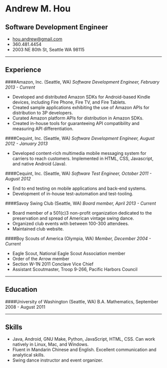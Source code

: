 # Andrew M. Hou
## Software Development Engineer

* hou.andrew@gmail.com
* 360.481.4454
* 2003 NE 80th St, Seattle WA 98115

---

## Experience

####Amazon, Inc. (Seattle, WA)
*Software Development Engineer, February 2013 - Current*

* Developed and distributed Amazon SDKs for Android-based Kindle devices, including Fire Phone, Fire TV, and Fire Tablets.
* Created sample applications exhibiting the use of Amazon APIs for distribution to 3P developers.
* Curated Amazon platform APIs for distribution in Amazon SDKs.
* Created in-house tools for guaranteeing API compatibility and measuring API differentiation.

####Cequint, Inc. (Seattle, WA)
*Software Development Engineer, August 2012 - January 2013*

* Developed content-rich multimedia mobile messaging system for carriers to reach customers. Implemented in HTML, CSS, Javascript, and native Android (Java).

####Cequint, Inc. (Seattle, WA)
*Software Test Engineer, October 2011 - August 2012*

* End to end testing on mobile applications and back-end systems.
* Development of in-house test-automation and test-tooling.

####Savoy Swing Club (Seattle, WA)
*Board member, April 2013 - Current*

* Board member of a 501(c)3 non-profit organization dedicated to the preservation and spread of American vintage swing dance.
* Organized club events with between 100-300 attendees.
* Maintained club website.

####Boy Scouts of America (Olympia, WA)
*Member, December 2004 - Current*

* Eagle Scout, National Eagle Scout Association member
* Order of the Arrow member
* Section W-1N 2011 Conclave Vice Chief
* Assistant Scoutmaster, Troop 9-266, Pacific Harbors Council

---------

## Education

####University of Washington (Seattle, WA)
B.A. Mathematics, September 2008 - August 2011

---------

## Skills

* Java, Android, GNU Make, Python, JavaScript, HTML, CSS. Can work natively in Linux, Mac, and Windows.
* Fluent in Mandarin Chinese and English. Excellent communication and analytical skills.
* Swing dance instructor and event organizer.

